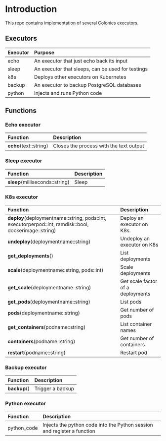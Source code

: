 # Introduction
This repo contains implementation of several Colonies executors. 

## Executors 
| Executor | Purpose                                           |
| :---     | :-----------                                      |
| echo     | An executor that just echo back its input         |
| sleep    | An executor that sleeps, can be used for testings |
| k8s      | Deploys other executors on Kubernetes             |
| backup   | An executor to backup PostgreSQL databases        |
| python   | Injects and runs Python code                      |

## Functions
### Echo executor
| Function               | Description                             |
| :-----------           | :-----------                            |
| **echo**(text::string) | Closes the process with the text output |

### Sleep executor
| Function                        | Description  |
| :-----------                    | :----------- |
| **sleep**(milliseconds::string) | Sleep        |

### K8s executor
| Function                                                                                               | Description                       |
| :-----------                                                                                           | :-----------                      |
| **deploy**(deploymentname::string, pods::int, executorperpod::int, ramdisk::bool, dockerimage::string) | Deploy an executor on K8s.        |
| **undeploy**(deploymentname::string)                                                                   | Undeploy an executor on K8s       |
| **get_deployments**()                                                                                  | List deployments                  | 
| **scale**(deploymentname::string, pods::int)                                                           | Scale deployments                 |
| **get_scale**(deploymentname::string)                                                                  | Get scale factor of a deployments |
| **get_pods**(deploymentname::string)                                                                   | List pods                         |
| **pods**(deploymentname::string)                                                                       | Get number of pods                |
| **get_containers**(podname::string)                                                                    | List container names              |
| **containers**(podname::string)                                                                        | Get number of containers          |
| **restart**(podname::string)                                                                           | Restart pod                       |

### Backup executor
| Function     | Description      |
| :----------- | :-----------     |
| **backup**() | Trigger a backup |

### Python executor
| Function     | Description                                                             |
| :----------- | :-----------                                                            |
| python_code  | Injects the python code into the Python session and register a function |
